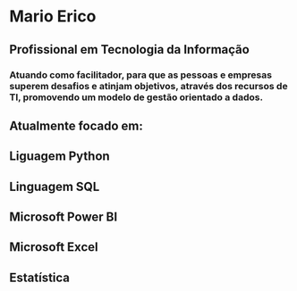 <h1>Mario Erico</h1>

<h2>Profissional em Tecnologia da Informa&ccedil;&atilde;o</h2>

<h3>Atuando como facilitador, para que as pessoas e empresas superem desafios e atinjam objetivos, atrav&eacute;s dos recursos de TI, promovendo um modelo de gest&atilde;o orientado a dados.</h3>

<h2>Atualmente focado em:</h2>

<h2>Liguagem Python</h2>
<h2>Linguagem SQL</h2>
<h2>Microsoft Power BI</h2>
<h2>Microsoft Excel</h2>
<h2>Estatística</h2>



